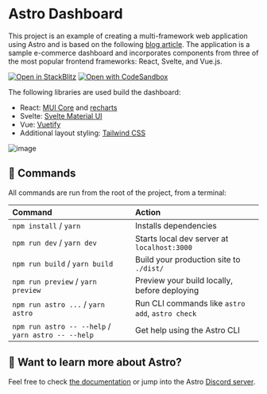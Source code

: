 # Astro Dashboard
This project is an example of creating a multi-framework web application using Astro and is based on the following [blog article](https://blog.logrocket.com/building-multi-framework-dashboard-with-astro/). The application is a sample e-commerce dashboard and incorporates components from three of the most popular frontend frameworks: React, Svelte, and Vue.js. 

[![Open in StackBlitz](https://developer.stackblitz.com/img/open_in_stackblitz.svg)](https://stackblitz.com/github/eoinom/astro-dashboard/?file=README.md)
[![Open with CodeSandbox](https://assets.codesandbox.io/github/button-edit-lime.svg)](https://codesandbox.io/p/sandbox/github/eoinom/astro-dashboard)

The following libraries are used build the dashboard:
- React: [MUI Core](https://mui.com/core/) and [recharts](https://recharts.org/)
- Svelte: [Svelte Material UI](https://sveltematerialui.com/)
- Vue: [Vuetify](https://vuetifyjs.com/en/)
- Additional layout styling: [Tailwind CSS](https://tailwindcss.com/)

![image](https://github.com/eoinom/astro-dashboard/assets/29586163/79c1d9db-6941-4e8b-a6dc-27a92809f5ea)


## 🧞 Commands

All commands are run from the root of the project, from a terminal:

| Command                   | Action                                           |
| :------------------------ | :----------------------------------------------- |
| `npm install` / `yarn`                            | Installs dependencies                            |
| `npm run dev` / `yarn dev`                        | Starts local dev server at `localhost:3000`      |
| `npm run build` / `yarn build`                    | Build your production site to `./dist/`          |
| `npm run preview`  / `yarn preview`               | Preview your build locally, before deploying     |
| `npm run astro ...`  / `yarn astro`               | Run CLI commands like `astro add`, `astro check` |
| `npm run astro -- --help` / `yarn astro -- --help`| Get help using the Astro CLI                     |

## 👀 Want to learn more about Astro?

Feel free to check [the documentation](https://docs.astro.build) or jump into the Astro [Discord server](https://astro.build/chat).
